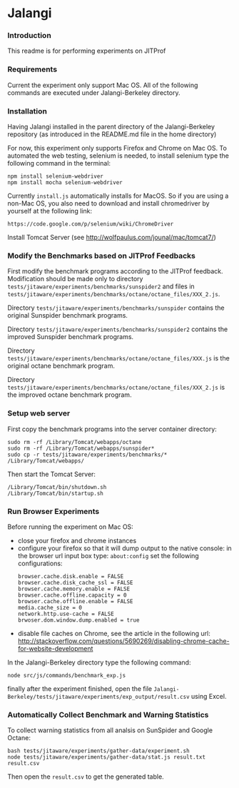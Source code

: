 Jalangi
=======
### Introduction

This readme is for performing experiments on JITProf

### Requirements

Current the experiment only support Mac OS. All of the following commands are executed under Jalangi-Berkeley directory.

### Installation

Having Jalangi installed in the parent directory of the Jalangi-Berkeley repository (as introduced in the README.md file in the home directory)

For now, this experiment only supports Firefox and Chrome on Mac OS.
To automated the web testing, selenium is needed, to install selenium type the following command in the terminal:
```
npm install selenium-webdriver
npm install mocha selenium-webdriver
```
Currently ```install.js``` automatically installs for MacOS. So if you are using a non-Mac OS, you also need to download and install chromedriver by yourself at the following link:
```
https://code.google.com/p/selenium/wiki/ChromeDriver
```

Install Tomcat Server (see http://wolfpaulus.com/jounal/mac/tomcat7/)

### Modify the Benchmarks based on JITProf Feedbacks

First modify the benchmark programs according to the JITProf feedback. Modification should be made only to
directory ```tests/jitaware/experiments/benchmarks/sunspider2``` and files in ```tests/jitaware/experiments/benchmarks/octane/octane_files/XXX_2.js```.

Directory ```tests/jitaware/experiments/benchmarks/sunspider``` contains the original Sunspider benchmark programs.

Directory ```tests/jitaware/experiments/benchmarks/sunspider2``` contains the improved Sunspider benchmark programs.

Directory ```tests/jitaware/experiments/benchmarks/octane/octane_files/XXX.js``` is the original octane benchmark program.

Directory ```tests/jitaware/experiments/benchmarks/octane/octane_files/XXX_2.js``` is the improved octane benchmark program.

### Setup web server

First copy the benchmark programs into the server container directory:

```
sudo rm -rf /Library/Tomcat/webapps/octane
sudo rm -rf /Library/Tomcat/webapps/sunspider*
sudo cp -r tests/jitaware/experiments/benchmarks/* /Library/Tomcat/webapps/
```

Then start the Tomcat Server:

```
/Library/Tomcat/bin/shutdown.sh
/Library/Tomcat/bin/startup.sh
```

### Run Browser Experiments

Before running the experiment on Mac OS:
  * close your firefox and chrome instances
  * configure your firefox so that it will dump output to the native console:
    in the browser url input box type: ```about:config``` set the following configurations:
    ```
    browser.cache.disk.enable = FALSE  
	browser.cache.disk_cache_ssl = FALSE  
	browser.cache.memory.enable = FALSE  
	browser.cache.offline.capacity = 0  
	browser.cache.offline.enable = FALSE  
	media.cache_size = 0  
	network.http.use-cache = FALSE   
	brwoser.dom.window.dump.enabled = true 
	```
  * disable file caches on Chrome, see the article in the following url:
    http://stackoverflow.com/questions/5690269/disabling-chrome-cache-for-website-development

In the Jalangi-Berkeley directory type the following command:
```
node src/js/commands/benchmark_exp.js
```
finally after the experiment finished, open the file ```Jalangi-Berkeley/tests/jitaware/experiments/exp_output/result.csv``` using Excel.

### Automatically Collect Benchmark and Warning Statistics

To collect warning statistics from all analsis on SunSpider and Google Octane:

```
bash tests/jitaware/experiments/gather-data/experiment.sh
node tests/jitaware/experiments/gather-data/stat.js result.txt result.csv
````
Then open the ```result.csv``` to get the generated table.

